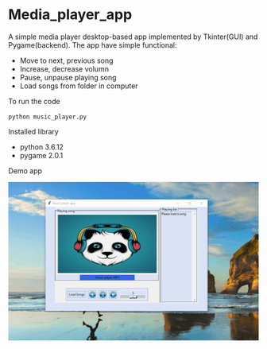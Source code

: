 # Media_player_app
A simple media player desktop-based app implemented by Tkinter(GUI) and Pygame(backend). The app have simple functional:
+ Move to next, previous song
+ Increase, decrease volumn
+ Pause, unpause playing song
+ Load songs from folder in computer

To run the code
```
python music_player.py
```

Installed library
+ python 3.6.12
+ pygame 2.0.1

Demo app

![Video demo](demo/demo.gif)
